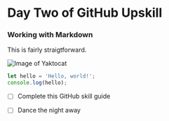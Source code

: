 # Day Two of GitHub Upskill

### Working with Markdown

This is fairly straigtforward.

![Image of Yaktocat](https://octodex.github.com/images/yaktocat.png)

``` javascript
let hello = 'Hello, world!';
console.log(hello);
```

- [ ] Complete this GitHub skill guide
- [ ] Dance the night away

